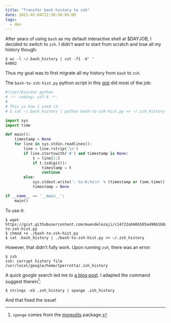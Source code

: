 ```yaml
---
title: "Transfer bash history to zsh"
date: 2022-02-04T21:58:50-05:00
tags:
  - dev
---
```


After years of using `bash` as my default interactive shell at $DAYJOB,
I decided to switch to `zsh`. I didn't want to start from scratch and lose all
my history though:

```shell
$ wc -l ~/.bash_history | cut -f1 -d' '
64002
```

Thus my goal was to first migrate all my history from `bash` to `zsh`.


The `bash-to-zsh-hist.py` python script in this
[gist](https://gist.github.com/muendelezaji/c14722ab66b505a49861b8a74e52b274)
did most of the job:

```python
#!/usr/bin/env python
# -*- coding: utf-8 -*-
#
# This is how I used it:
# $ cat ~/.bash_history | python bash-to-zsh-hist.py >> ~/.zsh_history

import sys
import time

def main():
    timestamp = None
    for line in sys.stdin.readlines():
        line = line.rstrip('\n')
        if line.startswith('#') and timestamp is None:
            t = line[1:]
            if t.isdigit():
                timestamp = t
                continue
        else:
            sys.stdout.write(': %s:0;%s\n' % (timestamp or time.time(), line))
            timestamp = None

if __name__ == '__main__':
    main()
```

To use it:

```shell
$ wget https://gist.githubusercontent.com/muendelezaji/c14722ab66b505a49861b8a74e52b274/raw/49f0fb7f661bdf794742257f58950d209dd6cb62/bash-to-zsh-hist.py
$ chmod +x ./bash-to-zsh-hist.py
$ cat .bash_history | ./bash-to-zsh-hist.py >> ~/.zsh_history
```

However, that didn't fully work. Upon running `zsh`, there was an error:

```shell
$ zsh
zsh: corrupt history file /usr/local/google/home/tperrotta/.zsh_history
```

A quick google search led me to [a blog post](https://shapeshed.com/zsh-corrupt-history-file/). I adapted the command suggest therein[^1]:

```shell
$ strings -eS .zsh_history | sponge .zsh_history
```

And that fixed the issue!

[^1]: `sponge` comes from the [moreutils](https://joeyh.name/code/moreutils/) package.
